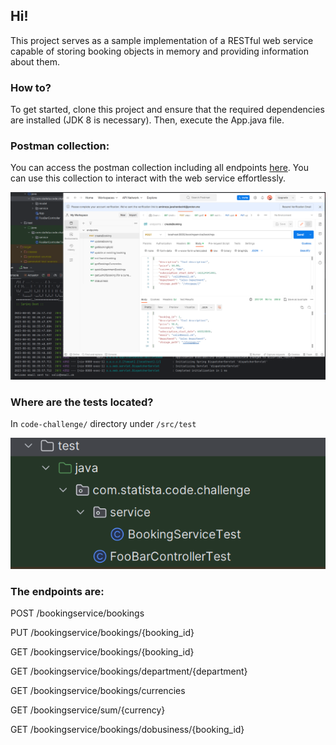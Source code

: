 ## Hi!

This project serves as a sample implementation of a RESTful web service capable of storing booking objects in memory and providing information about them.

### How to?

To get started, clone this project and ensure that the required dependencies are installed (JDK 8 is necessary). Then, execute the App.java file.

### Postman collection:

You can access the postman collection including all endpoints [here](endpoints.postman_collection.json).
You can use this collection to interact with the web service effortlessly.

![Image Alt Text](postman.PNG)

### Where are the tests located?

In `code-challenge/` directory under `/src/test`

![Image Alt Text](tests.PNG)


### The endpoints are:

POST /bookingservice/bookings

PUT /bookingservice/bookings/{booking_id}

GET /bookingservice/bookings/{booking_id}

GET /bookingservice/bookings/department/{department}

GET /bookingservice/bookings/currencies

GET /bookingservice/sum/{currency}

GET /bookingservice/bookings/dobusiness/{booking_id}